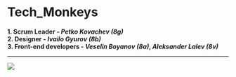 # Tech_Monkeys
**1. Scrum Leader - _Petko Kovachev (8g)_**
<br />
**2. Designer - _Ivailo Gyurov (8b)_**
<br />
**3. Front-end developers - _Veselin Boyanov (8a)_, _Aleksander Lalev (8v)_**
<br />
<hr>
<img src="[https://www.google.com/url?sa=i&url=https%3A%2F%2Fro.wikipedia.org%2Fwiki%2FHTML5&psig=AOvVaw3WlH1YUObarXW4iNwFfhyX&ust=1685987833373000&source=images&cd=vfe&ved=0CBEQjRxqFwoTCJDyk6CYqv8CFQAAAAAdAAAAABAk](https://cdn.pixabay.com/photo/2017/08/05/11/16/logo-2582748_1280.png)">
